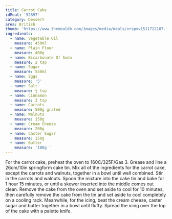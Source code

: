 ```yaml
---
title: Carrot Cake
idMeal: '52897'
category: Dessert
area: British
thumb: 'https://www.themealdb.com/images/media/meals/vrspxv1511722107.jpg'
ingredients:
  - name: Vegetable Oil
    measure: 450ml
  - name: Plain Flour
    measure: 400g
  - name: Bicarbonate Of Soda
    measure: 2 tsp
  - name: Sugar
    measure: 550ml
  - name: Eggs
    measure: '5'
  - name: Salt
    measure: ½ tsp
  - name: Cinnamon
    measure: 2 tsp
  - name: Carrots
    measure: 500g grated
  - name: Walnuts
    measure: 150g
  - name: Cream Cheese
    measure: 200g
  - name: Caster Sugar
    measure: 150g
  - name: Butter
    measure: '100g '
---
```

For the carrot cake, preheat the oven to 160C/325F/Gas 3. Grease and line a 26cm/10in springform cake tin.
Mix all of the ingredients for the carrot cake, except the carrots and walnuts, together in a bowl until well combined. Stir in the carrots and walnuts.
Spoon the mixture into the cake tin and bake for 1 hour 15 minutes, or until a skewer inserted into the middle comes out clean. Remove the cake from the oven and set aside to cool for 10 minutes, then carefully remove the cake from the tin and set aside to cool completely on a cooling rack.
Meanwhile, for the icing, beat the cream cheese, caster sugar and butter together in a bowl until fluffy. Spread the icing over the top of the cake with a palette knife.
